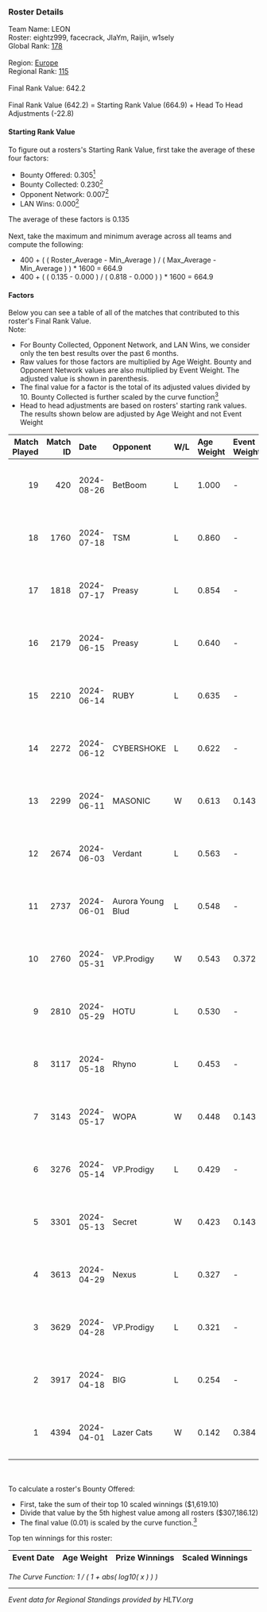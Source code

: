 ### Roster Details<br />
Team Name: LEON<br />
Roster: eightz999, facecrack, JIaYm, Raijin, w1sely<br />
Global Rank: [178](../../standings_global_2024_09_07.md)<br />
<br />
Region: [Europe]( ../../standings_europe_2024_09_07.md)<br />
Regional Rank: [115]( ../../standings_europe_2024_09_07.md)<br />
<br />
Final Rank Value:  642.2<br />
<br />
Final Rank Value (642.2) = Starting Rank Value (664.9) + Head To Head Adjustments (-22.8)<br />

#### Starting Rank Value<br />
To figure out a rosters's Starting Rank Value, first take the average of these four factors:<br />
- Bounty Offered: 0.305[<sup>1</sup>](#table2)
- Bounty Collected: 0.230[<sup>2</sup>](#table1)
- Opponent Network: 0.007[<sup>2</sup>](#table1)
- LAN Wins: 0.000[<sup>2</sup>](#table1)

The average of these factors is 0.135<br />
<br />
Next, take the maximum and minimum average across all teams and compute the following:<br />
- 400 + ( ( Roster_Average - Min_Average ) / ( Max_Average - Min_Average ) ) * 1600 = 664.9
- 400 + ( ( 0.135 - 0.000 ) / ( 0.818 - 0.000 ) ) * 1600 = 664.9


#### Factors<br />
Below you can see a table of all of the matches that contributed to this roster's Final Rank Value.<br />
Note:<br />

- For Bounty Collected, Opponent Network, and LAN Wins, we consider only the ten best results over the past 6 months.
- Raw values for those factors are multiplied by Age Weight. Bounty and Opponent Network values are also multiplied by Event Weight. The adjusted value is shown in parenthesis.
- The final value for a factor is the total of its adjusted values divided by 10. Bounty Collected is further scaled by the curve function[<sup>3</sup>](#curveFunction)
- Head to head adjustments are based on rosters' starting rank values. The results shown below are adjusted by Age Weight and not Event Weight
<span id="table1"></span><br />


| Match Played | Match ID | Date       | Opponent          | W/L | Age Weight | Event Weight | Bounty Collected | Opponent Network | LAN Wins  | H2H Adj. | Roster                                      |
| -: | -: | :- | :- | :- | :- | :- | :- | :- | :- | -: | :- |
|           19 |      420 | 2024-08-26 | BetBoom           | L   | 1.000      | -            | -                | -                | -         |    -0.80 | eightz999, facecrack, JIaYm, Raijin, w1sely |
|           18 |     1760 | 2024-07-18 | TSM               | L   | 0.860      | -            | -                | -                | -         |    -2.31 | eightz999, facecrack, JIaYm, Raijin, w1sely |
|           17 |     1818 | 2024-07-17 | Preasy            | L   | 0.854      | -            | -                | -                | -         |   -10.53 | eightz999, facecrack, JIaYm, Raijin, w1sely |
|           16 |     2179 | 2024-06-15 | Preasy            | L   | 0.640      | -            | -                | -                | -         |    -7.98 | eightz999, facecrack, JIaYm, Raijin, w1sely |
|           15 |     2210 | 2024-06-14 | RUBY              | L   | 0.635      | -            | -                | -                | -         |    -4.81 | eightz999, facecrack, JIaYm, Raijin, w1sely |
|           14 |     2272 | 2024-06-12 | CYBERSHOKE        | L   | 0.622      | -            | -                | -                | -         |    -3.82 | eightz999, facecrack, JIaYm, Raijin, w1sely |
|           13 |     2299 | 2024-06-11 | MASONIC           | W   | 0.613      | 0.143        | 0.005 (0.000)    | 0.049 (0.004)    | 0 (0.000) |    10.35 | eightz999, facecrack, JIaYm, Raijin, w1sely |
|           12 |     2674 | 2024-06-03 | Verdant           | L   | 0.563      | -            | -                | -                | -         |    -4.42 | eightz999, facecrack, JIaYm, Raijin, w1sely |
|           11 |     2737 | 2024-06-01 | Aurora Young Blud | L   | 0.548      | -            | -                | -                | -         |    -3.66 | eightz999, facecrack, JIaYm, Raijin, w1sely |
|           10 |     2760 | 2024-05-31 | VP.Prodigy        | W   | 0.543      | 0.372        | 0.020 (0.004)    | 0.255 (0.052)    | 0 (0.000) |    13.06 | eightz999, facecrack, JIaYm, Raijin, w1sely |
|            9 |     2810 | 2024-05-29 | HOTU              | L   | 0.530      | -            | -                | -                | -         |    -6.44 | eightz999, facecrack, JIaYm, Raijin, w1sely |
|            8 |     3117 | 2024-05-18 | Rhyno             | L   | 0.453      | -            | -                | -                | -         |    -3.27 | eightz999, facecrack, JIaYm, Raijin, w1sely |
|            7 |     3143 | 2024-05-17 | WOPA              | W   | 0.448      | 0.143        | 0.001 (0.000)    | 0.123 (0.008)    | 0 (0.000) |     6.68 | eightz999, facecrack, JIaYm, Raijin, w1sely |
|            6 |     3276 | 2024-05-14 | VP.Prodigy        | L   | 0.429      | -            | -                | -                | -         |    -3.83 | eightz999, facecrack, JIaYm, Raijin, w1sely |
|            5 |     3301 | 2024-05-13 | Secret            | W   | 0.423      | 0.143        | 0.000 (0.000)    | 0.025 (0.002)    | 0 (0.000) |     4.11 | eightz999, facecrack, JIaYm, Raijin, w1sely |
|            4 |     3613 | 2024-04-29 | Nexus             | L   | 0.327      | -            | -                | -                | -         |    -3.20 | eightz999, facecrack, JIaYm, Raijin, w1sely |
|            3 |     3629 | 2024-04-28 | VP.Prodigy        | L   | 0.321      | -            | -                | -                | -         |    -2.94 | eightz999, facecrack, JIaYm, Raijin, w1sely |
|            2 |     3917 | 2024-04-18 | BIG               | L   | 0.254      | -            | -                | -                | -         |    -0.37 | eightz999, facecrack, JIaYm, Raijin, w1sely |
|            1 |     4394 | 2024-04-01 | Lazer Cats        | W   | 0.142      | 0.384        | 0.002 (0.000)    | 0.000 (0.000)    | 0 (0.000) |     1.42 | eightz999, facecrack, JIaYm, Raijin, w1sely |

<br />
<span id="table2"></span><br />
To calculate a roster's Bounty Offered:<br />

- First, take the sum of their top 10 scaled winnings ($1,619.10)
- Divide that value by the 5th highest value among all rosters ($307,186.12)
- The final value (0.01) is scaled by the curve function.[<sup>3</sup>](#curveFunction)

Top ten winnings for this roster:<br />

| Event Date | Age Weight | Prize Winnings | Scaled Winnings |
| :- | -: | :- | :- |


<span id="curveFunction"></span>_The Curve Function: 1 / ( 1 + abs( log10( x ) ) )_<br />

---
_Event data for Regional Standings provided by HLTV.org_<br />
